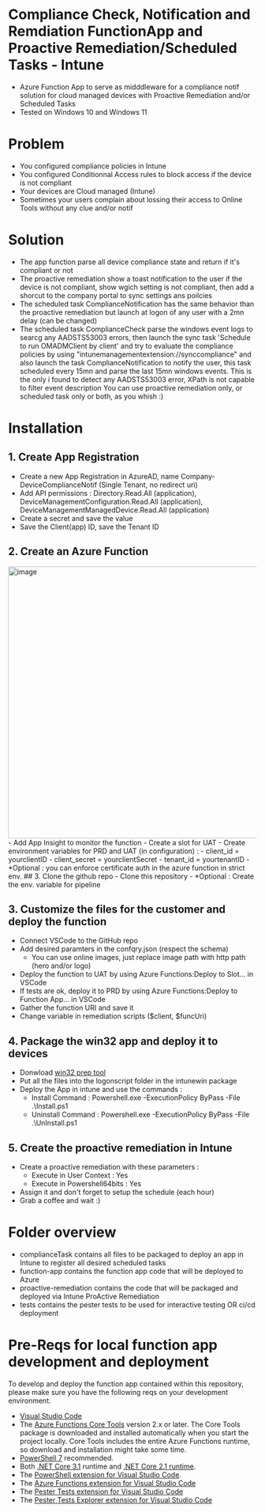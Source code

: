 # Compliance Check, Notification and Remdiation FunctionApp and Proactive Remediation/Scheduled Tasks - Intune

- Azure Function App to serve as midddleware for a compliance notif solution for cloud managed devices with Proactive Remediation and/or Scheduled Tasks
- Tested on Windows 10 and Windows 11

# Problem
- You configured compliance policies in Intune
- You configured Conditionnal Access rules to block access if the device is not compliant
- Your devices are Cloud managed (Intune)
- Sometimes your users complain about lossing their access to Online Tools without any clue and/or notif

# Solution
- The app function parse all device compliance state and return if it's compliant or not
- The proactive remediation show a toast notification  to the user if the device is not compliant, show wgich setting is not compliant, then add a shorcut to the company portal to sync settings ans poilcies
- The scheduled task ComplianceNotification has the same behavior than the proactive remediation but launch at logon of any user with a 2mn delay (can be changed)
- The scheduled task ComplianceCheck parse the windows event logs to searcg any AADSTS53003 errors, then launch the sync task 'Schedule to run OMADMClient by client' and try to evaluate the compliance policies by using "intunemanagementextension://synccompliance" and also launch the task ComplianceNotification to notify the user, this task scheduled every 15mn and parse the last 15mn windows events. This is the only i found to detect any AADSTS53003 error, XPath is not capable to filter event description
You can use proactive remediation only, or scheduled task only or both, as you whish :)
# Installation
## 1. Create App Registration
- Create a new App Registration in AzureAD, name Company-DeviceComplianceNotif (Single Tenant, no redirect uri)
- Add API permissions : Directory.Read.All (application), DeviceManagementConfiguration.Read.All (application), DeviceManagementManagedDevice.Read.All (application)
- Create a secret and save the value
- Save the Client(app) ID, save the Tenant ID

## 2. Create an Azure Function
<img width="550" alt="image" src="https://user-images.githubusercontent.com/107478270/202721339-711e5cbf-b2e2-429a-92e6-bdac6daf528a.png">
- Add App Insight to monitor the function
- Create a slot for UAT
- Create environment variables for PRD and UAT (in configuration) :
    - client_id = yourclientID
    - client_secret = yourclientSecret
    - tenant_id = yourtenantID
- *Optional : you can enforce certificate auth in the azure function in strict env.
## 3. Clone the github repo
- Clone this repository
- *Optional : Create the env. variable for pipeline

## 3. Customize the files for the customer and deploy the function
- Connect VSCode to the GitHub repo
- Add desired paramters in the confqry.json (respect the schema)
    - You can use online images, just replace image path with http path (hero and/or logo)
- Deploy the function to UAT by using Azure Functions:Deploy to Slot... in VSCode
- If tests are ok, deploy it to PRD by using Azure Functions:Deploy to Function App... in VSCode
- Gather the function URI and save it
- Change variable in remediation scripts ($client, $funcUri)

## 4. Package the win32 app and deploy it to devices
- Donwload [win32 prep tool](https://github.com/Microsoft/Microsoft-Win32-Content-Prep-Tool)
- Put all the files into the logonscript folder in the intunewin package
- Deploy the App in intune and use the commands :
    - Install Command : Powershell.exe -ExecutionPolicy ByPass -File .\Install.ps1
    - Uninstall Command : Powershell.exe -ExecutionPolicy ByPass -File .\UnInstall.ps1
## 5. Create the proactive remediation in Intune
- Create a proactive remediation with these parameters :
    - Execute in User Context : Yes
    - Execute in Powershell64bits : Yes
- Assign it and don't forget to setup the schedule (each hour) 
- Grab a coffee and wait :)
# Folder overview
- complianceTask contains all files to be packaged to deploy an app in Intune to register all desired scheduled tasks
- function-app contains the function app code that will be deployed to Azure
- proactive-remediation contains the code that will be packaged and deployed via Intune ProActive Remediation
- tests contains the pester tests to be used for interactive testing OR ci/cd deployment

# Pre-Reqs for local function app development and deployment

To develop and deploy the function app contained within this repository, please make sure you have the following reqs on your development environment.

- [Visual Studio Code](https://code.visualstudio.com/)
- The [Azure Functions Core Tools](https://docs.microsoft.com/en-us/azure/azure-functions/functions-run-local#install-the-azure-functions-core-tools) version 2.x or later. The Core Tools package is downloaded and installed automatically when you start the project locally. Core Tools includes the entire Azure Functions runtime, so download and installation might take some time.
- [PowerShell 7](https://docs.microsoft.com/en-us/powershell/scripting/install/installing-powershell-core-on-windows) recommended.
- Both [.NET Core 3.1](https://www.microsoft.com/net/download) runtime and [.NET Core 2.1 runtime](https://dotnet.microsoft.com/download/dotnet-core/2.1).
- The [PowerShell extension for Visual Studio Code](https://marketplace.visualstudio.com/items?itemName=ms-vscode.PowerShell).
- The [Azure Functions extension for Visual Studio Code](https://docs.microsoft.com/en-us/azure/azure-functions/functions-develop-vs-code?tabs=powershell#install-the-azure-functions-extension)
- The [Pester Tests extension for Visual Studio Code](https://marketplace.visualstudio.com/items?itemName=pspester.pester-test)
- The [Pester Tests Explorer extension for Visual Studio Code](https://marketplace.visualstudio.com/items?itemName=TylerLeonhardt.vscode-pester-test-adapter)
